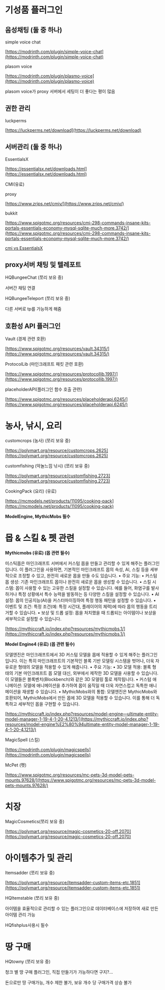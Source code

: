# 기성품 플러그인

## 음성채팅 (둘 중 하나)

simple voice chat

[https://modrinth.com/plugin/simple-voice-chat](https://modrinth.com/plugin/simple-voice-chat)

plasom voice

[https://modrinth.com/plugin/plasmo-voice](https://modrinth.com/plugin/plasmo-voice)

plasom voice가 proxy 서버에서 세팅이 더 좋다는 평이 많음

## 권한 관리

luckperms

[https://luckperms.net/download](https://luckperms.net/download)

## 서버관리 (둘 중 하나)

EssentialsX

[https://essentialsx.net/downloads.html](https://essentialsx.net/downloads.html)

CMI(유료)

proxy

[https://www.zrips.net/cmiv/](https://www.zrips.net/cmiv/)

bukkit

[https://www.spigotmc.org/resources/cmi-298-commands-insane-kits-portals-essentials-economy-mysql-sqlite-much-more.3742/](https://www.spigotmc.org/resources/cmi-298-commands-insane-kits-portals-essentials-economy-mysql-sqlite-much-more.3742/)

[cmi vs EssentialsX](https://www.notion.so/cmi-vs-EssentialsX-8fbdc79fdabc4ac692c1d7ee2768d753?pvs=21)

## proxy서버 채팅 및 텔레포트

HQBungeeChat (쪼리 보유 중)

서버간 채팅 연결

HQBungeeTeleport (쪼리 보유 중)

다른 서버로 tp를 가능하게 해줌

## 호환성 API 플러그인

Vault (경제 관련 호환)

[https://www.spigotmc.org/resources/vault.34315/](https://www.spigotmc.org/resources/vault.34315/)

ProtocolLib (마인크래프트 패킷 관련 호환)

[https://www.spigotmc.org/resources/protocollib.1997/](https://www.spigotmc.org/resources/protocollib.1997/)

placeholderAPI(플러그인 함수 호출 관련)

[https://www.spigotmc.org/resources/placeholderapi.6245/](https://www.spigotmc.org/resources/placeholderapi.6245/)

# 농사, 낚시, 요리

customcrops (농사) (쪼리 보유 중)

[https://polymart.org/resource/customcrops.2625](https://polymart.org/resource/customcrops.2625)

customfishing (악놀느낌 낚시) (쪼리 보유 중)

[https://polymart.org/resource/customfishing.2723](https://polymart.org/resource/customfishing.2723)

CookingPack (요리) (유료)

[https://mcmodels.net/products/11095/cooking-pack](https://mcmodels.net/products/11095/cooking-pack)

**ModelEngine, MythicMobs 필수**

# 몹 & 스킬 & 펫 관련

**Mythicmobs (유료) (몹 관련 필수)**

미스틱몹은 마인크래프트 서버에서 커스텀 몹을 만들고 관리할 수 있게 해주는 플러그인입니다. 이 플러그인을 사용하면, 기본적인 마인크래프트 몹의 속성, AI, 스킬 등을 세부적으로 조정할 수 있고, 완전히 새로운 몹을 만들 수도 있습니다.
	•	주요 기능:
	•	커스텀 몹 생성: 기존 마인크래프트 몹이나 완전히 새로운 몹을 생성할 수 있습니다.
	•	스킬 시스템: 몹이 사용할 수 있는 고유한 스킬을 설정할 수 있습니다. 예를 들어, 화염구를 발사하거나 특정 상황에서 특수 능력을 발동하는 등 다양한 스킬을 설정할 수 있습니다.
	•	AI 설정: 몹의 인공지능(AI)을 커스터마이징하여 특정 행동 패턴을 설정할 수 있습니다.
	•	이벤트 및 조건: 특정 조건(예: 특정 시간대, 플레이어의 체력)에 따라 몹의 행동을 트리거할 수 있습니다.
	•	보상 및 드롭 설정: 몹을 처치했을 때 드롭되는 아이템이나 보상을 세부적으로 설정할 수 있습니다.

[https://mythiccraft.io/index.php?resources/mythicmobs.1/](https://mythiccraft.io/index.php?resources/mythicmobs.1/)

**Model Engine4 (유료) (몹 관련 필수)**

모델엔진은 마인크래프트에서 3D 커스텀 모델을 몹에 적용할 수 있게 해주는 플러그인입니다. 이는 특히 마인크래프트의 기본적인 블록 기반 모델링 시스템을 벗어나, 더욱 자유로운 형태의 모델을 적용할 수 있게 해줍니다.
	•	주요 기능:
	•	3D 모델 적용: 블록 형태의 기본 마인크래프트 몹 모델 대신, 외부에서 제작한 3D 모델을 사용할 수 있습니다. 이 모델들은 블록벤치(Blockbench)와 같은 3D 모델링 툴로 제작됩니다.
	•	커스텀 애니메이션: 모델에 애니메이션을 추가하여 몹이 움직일 때 더욱 자연스럽고 독특한 애니메이션을 재생할 수 있습니다.
	•	MythicMobs와의 통합: 모델엔진은 MythicMobs와 호환되어, MythicMobs에서 만든 몹에 3D 모델을 적용할 수 있습니다. 이를 통해 더 독특하고 세부적인 몹을 구현할 수 있습니다.

[https://mythiccraft.io/index.php?resources/model-engine—ultimate-entity-model-manager-1-19-4-1-20-4.1213/](https://mythiccraft.io/index.php?resources/model-engine%E2%80%94ultimate-entity-model-manager-1-19-4-1-20-4.1213/)

MagicSpell (스킬)

[https://modrinth.com/plugin/magicspells](https://modrinth.com/plugin/magicspells)

McPet (펫)

[https://www.spigotmc.org/resources/mc-pets-3d-model-pets-mounts.97628/](https://www.spigotmc.org/resources/mc-pets-3d-model-pets-mounts.97628/)

# 치장

MagicCosmetics(쪼리 보유 중)

[https://polymart.org/resource/magic-cosmetics-20-off.2070](https://polymart.org/resource/magic-cosmetics-20-off.2070)

# 아이템추가 및 관리

Itemsadder (쪼리 보유 중)

[https://polymart.org/resource/itemsadder-custom-items-etc.1851](https://polymart.org/resource/itemsadder-custom-items-etc.1851)

HQItemstable (쪼리 보유 중)

아이템을 효율적으로 관리할 수 있는 플러그인으로 데이터베이스에 저장하여 새로 만든 아이템 관리 가능

HQfishplus사용시 필수

# 땅 구매

HQtowny (쪼리 보유 중)

청크 별 땅 구매 플러그인, 직접 만들기가 가능하다면 구지?…

돈으로만 땅 구매가능, 개수 제한 불가, 보유 개수 당 구매가격 상승 불가
